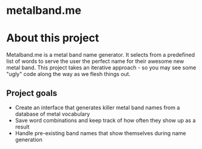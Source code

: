 metalband.me
============
# About this project
Metalband.me is a metal band name generator.  It selects from a predefined list of words to serve the user the perfect name for their awesome new metal band.  This project takes an iterative approach - so you may see some "ugly" code along the way as we flesh things out.

## Project goals
- Create an interface that generates killer metal band names from a database of metal vocabulary
- Save word combinations and keep track of how often they show up as a result
- Handle pre-existing band names that show themselves during name generation
